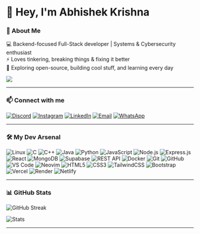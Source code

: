 # 👋 Hey, I'm Abhishek Krishna  

### 🚀 About Me  
💻 Backend-focused Full-Stack developer | Systems & Cybersecurity enthusiast  
⚡ Loves tinkering, breaking things & fixing it better  
🌱 Exploring open-source, building cool stuff, and learning every day  

![](https://komarev.com/ghpvc/?username=Abhishek-Krishna-A-M&color=blue)

---

### 📫 Connect with me  
[![Discord](https://img.shields.io/badge/Discord-7289DA.svg?style=for-the-badge&logo=discord&logoColor=white)](https://discordapp.com/users/617408085371387915)
[![Instagram](https://img.shields.io/badge/Instagram-E4405F.svg?style=for-the-badge&logo=instagram&logoColor=white)](https://instagram.com/abishek_krshna)
[![LinkedIn](https://img.shields.io/badge/LinkedIn-0A66C2.svg?style=for-the-badge&logo=linkedin&logoColor=white)](https://linkedin.com/in/abhishek-krishna-a-m-137895328)
[![Email](https://img.shields.io/badge/Email-D14836?style=for-the-badge&logo=gmail&logoColor=white)](mailto:abhishekkrishna2k6@gmail.com)
[![WhatsApp](https://img.shields.io/badge/WhatsApp-25D366.svg?style=for-the-badge&logo=whatsapp&logoColor=white)](https://wa.me/8075656775)

---

### 🛠️ My Dev Arsenal  

![Linux](https://img.shields.io/badge/-Linux-FCC624?style=flat-square&logo=linux&logoColor=black) ![C](https://img.shields.io/badge/-C-00599C?style=flat-square&logo=c&logoColor=white) ![C++](https://img.shields.io/badge/-C++-00599C?style=flat-square&logo=c%2B%2B&logoColor=white) ![Java](https://img.shields.io/badge/-Java-007396?style=flat-square&logo=java&logoColor=white) ![Python](https://img.shields.io/badge/-Python-3776AB?style=flat-square&logo=python&logoColor=white) ![JavaScript](https://img.shields.io/badge/-JavaScript-F7DF1E?style=flat-square&logo=javascript&logoColor=black) ![Node.js](https://img.shields.io/badge/-Node.js-339933?style=flat-square&logo=node.js&logoColor=white) ![Express.js](https://img.shields.io/badge/-Express.js-000000?style=flat-square&logo=express&logoColor=white) ![React](https://img.shields.io/badge/-React-61DAFB?style=flat-square&logo=react&logoColor=black) ![MongoDB](https://img.shields.io/badge/-MongoDB-13aa52?style=flat-square&logo=mongodb&logoColor=white) ![Supabase](https://img.shields.io/badge/-Supabase-3ECF8E?style=flat-square&logo=supabase&logoColor=white) ![REST API](https://img.shields.io/badge/-REST_API-6e6e6e?style=flat-square&logo=api&logoColor=white) ![Docker](https://img.shields.io/badge/-Docker-2496ED?style=flat-square&logo=docker&logoColor=white) ![Git](https://img.shields.io/badge/-Git-F05032?style=flat-square&logo=git&logoColor=white) ![GitHub](https://img.shields.io/badge/-GitHub-181717?style=flat-square&logo=github&logoColor=white) ![VS Code](https://img.shields.io/badge/-VS%20Code-007ACC?style=flat-square&logo=visual-studio-code&logoColor=white) ![Neovim](https://img.shields.io/badge/-Neovim-57A143?style=flat-square&logo=neovim&logoColor=white) ![HTML5](https://img.shields.io/badge/-HTML5-E34F26?style=flat-square&logo=html5&logoColor=white) ![CSS3](https://img.shields.io/badge/-CSS3-1572B6?style=flat-square&logo=css3&logoColor=white) ![TailwindCSS](https://img.shields.io/badge/-Tailwind_CSS-38B2AC?style=flat-square&logo=tailwind-css&logoColor=white) ![Bootstrap](https://img.shields.io/badge/-Bootstrap-7952B3?style=flat-square&logo=bootstrap&logoColor=white) ![Vercel](https://img.shields.io/badge/-Vercel-000000?style=flat-square&logo=vercel&logoColor=white) ![Render](https://img.shields.io/badge/-Render-46E3B7?style=flat-square&logo=render&logoColor=white) ![Netlify](https://img.shields.io/badge/-Netlify-00C7B7?style=flat-square&logo=netlify&logoColor=white)  

---

### 📊 GitHub Stats  
![GitHub Streak](https://github-readme-streak-stats.herokuapp.com?user=Abhishek-Krishna-A-M)

![Stats](https://github-readme-stats.vercel.app/api?username=Abhishek-Krishna-A-M&hide_border=true&show_icons=true&bg_color=151515&title_color=fb4362&icon_color=fb4362&text_color=9e9e9e)

---
